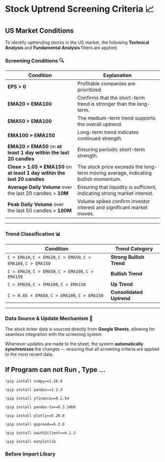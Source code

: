 # Stock Uptrend Screening Criteria 📈

## US Market Conditions

To identify uptrending stocks in the US market, the following **Technical Analysis** and **Fundamental Analysis** filters are applied:

###  Screening Conditions 🔍

| **Condition**                                                               | **Explanation**             |
|-----------------------------------------------------------------------------|-----------------------------|
| **EPS > 0**                                                                 | Profitable companies are prioritized. |
| **EMA20 > EMA100**                                                           | Confirms that the short-term trend is stronger than the long-term. |
| **EMA50 > EMA100**                                                           | The medium-term trend supports the overall uptrend. |
| **EMA100 > EMA150**                                                          | Long-term trend indicates continued strength. |
| **EMA20 > EMA50** on **at least 1 day within the last 20 candles**           | Ensuring periodic short-term strength. |
| **Close > 1.05 × EMA150** on **at least 1 day within the last 20 candles**  | The stock price exceeds the long-term moving average, indicating bullish momentum. |
| **Average Daily Volume** over the last 20 candles > **10M**                  | Ensuring that liquidity is sufficient, indicating strong market interest. |
| **Peak Daily Volume** over the last 50 candles > **100M**                   | Volume spikes confirm investor interest and significant market moves. |

---

### Trend Classification 📊 

| **Condition**                                                               | **Trend Category**           |
|-----------------------------------------------------------------------------|------------------------------|
| `C > EMA10`, `C > EMA20`, `C > EMA50`, `C > EMA100`, `C > EMA150`           | **Strong Bullish Trend**     |
| `C > EMA20`, `C > EMA50`, `C > EMA100`, `C > EMA150`                        | **Bullish Trend**            |
| `C > EMA50`, `C > EMA100`, `C > EMA150`                                     | **Up Trend**                 |
| `C > 0.85 × EMA50`, `C > EMA100`, `C > EMA150`                              | **Consolidated Uptrend**     |

---

###  Data Source & Update Mechanism 📌

The stock ticker data is sourced directly from **Google Sheets**, allowing for seamless integration with the screening system.

Whenever updates are made to the sheet, the system **automatically synchronizes** the changes — ensuring that all screening criteria are applied to the most recent data.






## If Program can not Run , Type ...

`!pip install numpy==1.26.4`

`!pip install pandas==2.2.3`

`!pip install yfinance==0.2.54`

`!pip install pandas-ta==0.3.14b0`

`!pip install plotly==5.20.0`

`!pip install gspread==6.2.0`

`!pip install oauth2client==4.1.3`

`!pip install matplotlib`

### Before Import Libary
